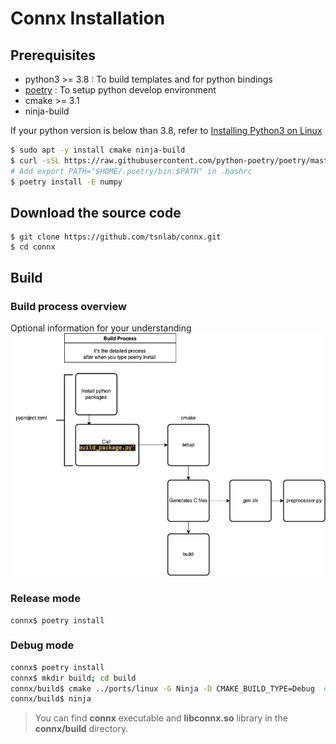 # Connx Installation

## Prerequisites
 * python3 >= 3.8  : To build templates and for python bindings
 * [poetry][]      : To setup python develop environment
 * cmake >= 3.1
 * ninja-build

[poetry]: https://pypi.org/project/poetry/

If your python version is below than 3.8, refer to [Installing Python3 on Linux](https://docs.python-guide.org/starting/install3/linux/)
```sh
$ sudo apt -y install cmake ninja-build
$ curl -sSL https://raw.githubusercontent.com/python-poetry/poetry/master/get-poetry.py | python3
# Add export PATH="$HOME/.poetry/bin:$PATH" in .bashrc
$ poetry install -E numpy
```


## Download the source code

```
$ git clone https://github.com/tsnlab/connx.git
$ cd connx
```


## Build

### Build process overview
Optional information for your understanding
![Build Prcess](/assets/images/onnx_build.drawio.png)


### Release mode

```
connx$ poetry install  
```


### Debug mode

```sh
connx$ poetry install                                                   # To install python dependencies
connx$ mkdir build; cd build                                            # Make build directory
connx/build$ cmake ../ports/linux -G Ninja -D CMAKE_BUILD_TYPE=Debug  # Generate build files with "Debug" mode
connx/build$ ninja                                                      # Compile
```

> You can find **connx** executable and **libconnx.so** library in the **connx/build** directory.  
